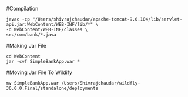 #Compilation
```
javac -cp "/Users/shivrajchaudar/apache-tomcat-9.0.104/lib/servlet-api.jar:WebContent/WEB-INF/lib/*" \
-d WebContent/WEB-INF/classes \
src/com/bank/*.java
```

#Making Jar File
```
cd WebContent
jar -cvf SimpleBankApp.war *
```

#Moving Jar File To Wildify
```
mv SimpleBankApp.war /Users/Shivrajchaudar/wildfly-36.0.0.Final/standalone/deployments
```